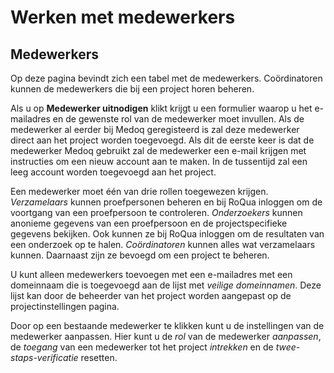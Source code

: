 # Werken met medewerkers

## Medewerkers

Op deze pagina bevindt zich een tabel met de medewerkers. Coördinatoren kunnen 
de medewerkers die bij een project horen beheren. 

Als u op **Medewerker uitnodigen** klikt krijgt u een formulier waarop u het
e-mailadres en de gewenste rol van de medewerker moet invullen. Als de
medewerker al eerder bij Medoq geregisteerd is zal deze medewerker direct aan
het project worden toegevoegd. Als dit de eerste keer is dat de medewerker Medoq
gebruikt zal de medewerker een e-mail krijgen met instructies om een nieuw account 
aan te maken. In de tussentijd zal een leeg account worden toegevoegd aan het project.

Een medewerker moet één van drie rollen toegewezen krijgen. *Verzamelaars* kunnen 
proefpersonen beheren en bij RoQua inloggen om de voortgang van een proefpersoon te 
controleren. *Onderzoekers* kunnen anonieme gegevens van een proefpersoon en de 
projectspecifieke gegevens bekijken. Ook kunnen ze bij RoQua inloggen om de resultaten 
van een onderzoek op te halen. *Coördinatoren* kunnen alles wat verzamelaars kunnen. 
Daarnaast zijn ze bevoegd om een project te beheren.

U kunt alleen medewerkers toevoegen met een e-mailadres met een domeinnaam 
die is toegevoegd aan de lijst met *veilige domeinnamen*. Deze lijst kan door de
beheerder van het project worden aangepast op de projectinstellingen pagina.

Door op een bestaande medewerker te klikken kunt u de instellingen van de medewerker 
aanpassen. Hier kunt u de *rol* van de medewerker *aanpassen*, de *toegang* van een 
medewerker tot het project *intrekken* en de *twee-staps-verificatie* resetten.

<screenshot src='/screenshots/medo/nl/medewerkerslijst.png' />
